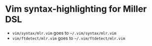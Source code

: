 # Vim syntax-highlighting for Miller DSL

* `vim/syntax/mlr.vim` goes to `~/.vim/syntax/mlr.vim`
* `vim/ftdetect/mlr.vim` goes to `~/.vim/ftdetect/mlr.vim`
